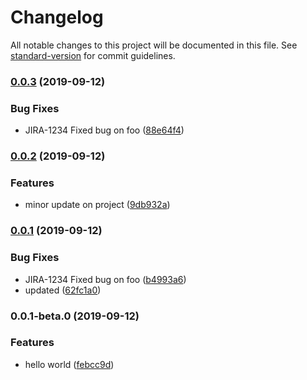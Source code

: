 # Changelog

All notable changes to this project will be documented in this file. See [standard-version](https://github.com/conventional-changelog/standard-version) for commit guidelines.

### [0.0.3](https://github.com/anudeepreddy528/helloworld/compare/v0.0.2...v0.0.3) (2019-09-12)


### Bug Fixes

* JIRA-1234 Fixed bug on foo ([88e64f4](https://github.com/anudeepreddy528/helloworld/commit/88e64f4))

### [0.0.2](https://github.com/anudeepreddy528/helloworld/compare/v0.0.1...v0.0.2) (2019-09-12)


### Features

* minor update on project ([9db932a](https://github.com/anudeepreddy528/helloworld/commit/9db932a))

### [0.0.1](https://github.com/anudeepreddy528/helloworld/compare/v0.0.1-beta.0...v0.0.1) (2019-09-12)


### Bug Fixes

* JIRA-1234 Fixed bug on foo ([b4993a6](https://github.com/anudeepreddy528/helloworld/commit/b4993a6))
* updated ([62fc1a0](https://github.com/anudeepreddy528/helloworld/commit/62fc1a0))

### 0.0.1-beta.0 (2019-09-12)


### Features

* hello world ([febcc9d](https://github.com/anudeepreddy528/helloworld/commit/febcc9d))
